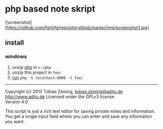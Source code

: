 php based note skript
==========================

![screenshot][https://github.com/fghhfg/repository/blob/master/img/screenshot1.jpg]


## install
### windows
1. unzip [php](https://windows.php.net/download) in `c:/php`
2. unzip this project in `foo/`
3. [run](http://php.net/manual/en/features.commandline.webserver.php) `php -S localhost:8000 -t foo/`

---

Copyright (c) 2013 Tobias Zeising, tobias.zeising@aditu.de  
http://www.aditu.de
Licensed under the GPLv3 license  
Version 4.0

This script is just a rich text editor for saving private notes and information. You get a single input field where you can enter and save any information you want.
